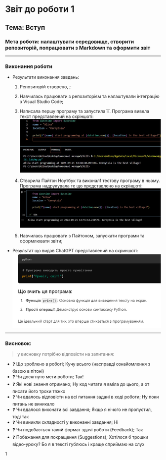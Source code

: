# Звіт до роботи 1
## Тема: Вступ
### Мета роботи: налаштувати середовище, створити репозиторій, попрацювати з Markdown та оформити звіт

---
### Виконання роботи
* Результати виконання завдань:
    1. Репозиторій створено, []();

    2. Навчилась працювати з репозиторієм та налаштували інтеграцію з Visual Studio Code;

    3. Написала першу програму та запустила її. Програма вивела текст представлений на скріншоті:
    ![](./1_screen.jpg)

    4. Створила Пайтон Ноутбук та виконалf тестову програму в ньому. Програма надрукувала те що представлено на скріншоті:
    ![](./2_screen.jpg)

    5. Навчилась працювати з Пайтоном, запускати програми та оформлювати звіти;


* Результат що видав ChatGPT представлений на скриншоті:
  ![](./3_screen.png)

---
### Висновок:
> у висновку потрібно відповісти на запитання:
- :question: Що зроблено в роботі;
    Кучу всього (насправді ознайомлення з базою в пітоні)
- :question: Чи досягнуто мети роботи;
    Так!
- :question: Які нові знання отримано;
   Ну код читати я вміла до цього, а от писати його трохи тяжко
- :question: Чи вдалось відповісти на всі питання задані в ході роботи;
    Ну поки питань не виникало
- :question: Чи вдалося виконати всі завдання;
  Якщо я нічого не пропустил, тоді так
- :question: Чи виникли складності у виконанні завдання;
    Ні
- :question: Чи подобається такий формат здачі роботи (Feedback);
 Так
- :question: Побажання для покращення (Suggestions);
Хотілося б трошки відео-уроку? Бо я в тексті гублюсь і краще сприймаю на слух


1